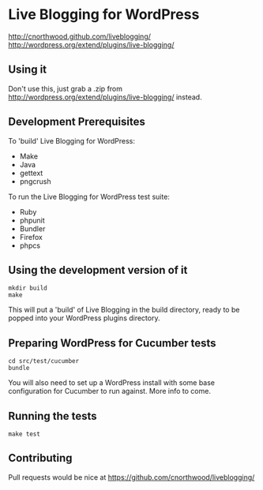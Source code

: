 Live Blogging for WordPress
===========================

http://cnorthwood.github.com/liveblogging/
http://wordpress.org/extend/plugins/live-blogging/

Using it
--------

Don't use this, just grab a .zip from http://wordpress.org/extend/plugins/live-blogging/ instead.

Development Prerequisites
-------------------------

To 'build' Live Blogging for WordPress:

* Make
* Java
* gettext
* pngcrush

To run the Live Blogging for WordPress test suite:

* Ruby
* phpunit
* Bundler
* Firefox
* phpcs

Using the development version of it
-----------------------------------

    mkdir build
    make

This will put a 'build' of Live Blogging in the build directory, ready to be
popped into your WordPress plugins directory.

Preparing WordPress for Cucumber tests
--------------------------------------

    cd src/test/cucumber
    bundle

You will also need to set up a WordPress install with some base configuration
for Cucumber to run against. More info to come.

Running the tests
-----------------

    make test

Contributing
------------

Pull requests would be nice at https://github.com/cnorthwood/liveblogging/
